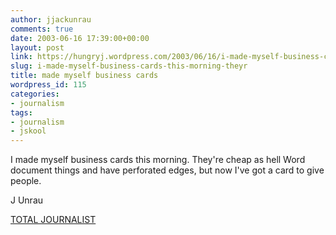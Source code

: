 ```yaml
---
author: jjackunrau
comments: true
date: 2003-06-16 17:39:00+00:00
layout: post
link: https://hungryj.wordpress.com/2003/06/16/i-made-myself-business-cards-this-morning-theyr/
slug: i-made-myself-business-cards-this-morning-theyr
title: made myself business cards
wordpress_id: 115
categories:
- journalism
tags:
- journalism
- jskool
---
```


I made myself business cards this morning.  They're cheap as hell Word document things and have perforated edges, but now I've got a card to give people.

J Unrau

[TOTAL JOURNALIST](http://www.homestarrunner.com/interview.html)
